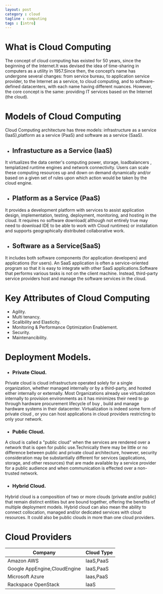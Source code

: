 ```yaml
---
layout: post
category : cloud
tagline : computing 
tags : [intro]
---
```


# What is Cloud Computing
The concept of cloud computing has existed for 50 years, since the beginning of the Internet.It was devised the idea of time-sharing in computers as a utility in 1957.Since then, the concept’s name has undergone several changes: from service bureau, to application service provider, to the Internet as a service, to cloud computing, and to software-defined datacenters, with each name having different nuances. However, the core concept is the same: providing IT services based on the Internet (the cloud).

# Models of Cloud Computing
Cloud Computing architecture has three models: infrastructure as a service (IaaS),platform as a service (PaaS) and software as a service (SaaS).
 
* ## Infrastucture as a Service (IaaS)
It virtualizes the data center's computing power, storage, loadbalancers , templatized runtime engines and network connectivity. Users can scale these computing resources up and down on demand dynamically and/or based on a given set of rules upon which action would be taken by the cloud engine.

* ## Platform as a Service (PaaS) 
It provides a development platform with services to assist application design, implementation, testing, deploy­ment, monitoring, and hosting in the cloud. It requires no software download( although not entirely true may need to download IDE to be able to work with Cloud runtimes) or installation and supports geographi­cally distributed collaborative work.

* ## Software as a Service(SaaS) 
It includes both software components (for application developers) and applications (for users). An SaaS application is often a service-oriented program so that it is easy to integrate with other SaaS applications.Software that performs various tasks is not on the client machine. Instead, third-party service providers host and manage the software services in the cloud.

# Key Attributes of Cloud Computing
* Agility.
* Multi tenancy.
* Scalibility and Elasticity.
* Monitoring & Performance Optimization Enablement.
* Security.
* Maintenancibility.

# Deployment Models.

* ### Private Cloud.
Private cloud is cloud infrastructure operated solely for a single organization, whether managed internally or by a third-party, and hosted either internally or externally. Most Organizations already use virtualization internally to provision environments as it has minimizes their need to go through hardware procurement lifecycle of buy , build and manage hardware systems in their datacenter. Virtualization is indeed some form of private cloud , or you can host applications in cloud providers restricting to only your network.  

* ### Public Cloud.
A cloud is called a "public cloud" when the services are rendered over a network that is open for public use.Technically there may be little or no difference between public and private cloud architecture, however, security consideration may be substantially different for services (applications, storage, and other resources) that are made available by a service provider for a public audience and when communication is effected over a non-trusted network.

* ### Hybrid Cloud.
Hybrid cloud is a composition of two or more clouds (private and/or public) that remain distinct entities but are bound together, offering the benefits of multiple deployment models. Hybrid cloud can also mean the ability to connect collocation, managed and/or dedicated services with cloud resources. It could also be public clouds in more than one cloud providers.

# Cloud Providers
Company | Cloud Type
------------ | -------------
Amazon AWS| IaaS,PaaS
Google AppEngine,CloudEngine | IaaS,PaaS
Microsoft Azure | Iaas,PaaS
Rackspace OpenStack | IaaS 


